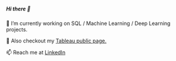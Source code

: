 ##### Hi there 👋 

🔭 I’m currently working on SQL / Machine Learning / Deep Learning projects.

🌱 Also checkout my [Tableau public page.](https://public.tableau.com/app/profile/mahejabeenab/vizzes)

📫 Reach me at [LinkedIn](https://www.linkedin.com/in/mahejabeenabdul/)

<!--
**abdulmahejabeen/abdulmahejabeen** is a ✨ _special_ ✨ repository because its `README.md` (this file) appears on your GitHub profile.

Here are some ideas to get you started:

- 🔭 I’m currently working on ...
- 🌱 I’m currently learning ...
- 👯 I’m looking to collaborate on ...
- 🤔 I’m looking for help with ...
- 💬 Ask me about ...
- 📫 How to reach me: ...
- 😄 Pronouns: ...
- ⚡ Fun fact: ...
-->
